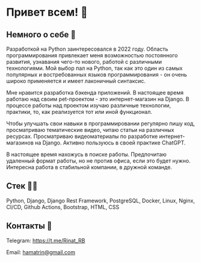 # Привет всем! 👋

## Немного о себе 👨
Разработкой на Python заинтересовался в 2022 году. Область программирования привлекает меня возможностью постоянного развития, узнавания чего-то нового, работой с различными технологиями. Мой выбор пал на Python, так как это один из самых популярных и востребованных языков программирования - он очень широко применяется и имеет лаконичный синтаксис.

Мне нравится разработка бэкенда приложений. В настоящее время работаю над своим pet-проектом - это интернет-магазин на Django. В процессе работы над проектом изучаю различные технологии, практики, то, как реализуется тот или иной функционал.

Чтобы улучшать свои навыки в программировании регулярно пишу код, просматриваю тематические видео, читаю статьи на различных ресурсах. Просматриваю видеоматериалы по разработке интернет-магазинов на Django. Активно пользуюсь в своей практике ChatGPT.

В настоящее время нахожусь в поиске работы. Предпочитаю удаленный формат работы, но не против офиса, если это будет нужно. Интересна работа в стабильной компании, в дружной команде. 

## Стек 👨‍💻

Python, Django, Django Rest Framework, PostgreSQL, Docker, Linux, Nginx, CI/CD, Github Actions, Bootstrap, HTML, CSS

## Контакты 📨

Telegram: https://t.me/Rinat_RB

Email: hamatrin@gmail.com

